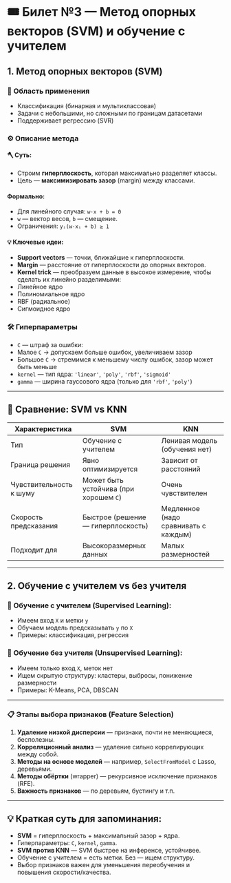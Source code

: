 # 🎟 Билет №3 — Метод опорных векторов (SVM) и обучение с учителем

## 1. Метод опорных векторов (SVM)

### 📌 Область применения
- Классификация (бинарная и мультиклассовая)
- Задачи с небольшими, но сложными по границам датасетами
- Поддерживает регрессию (SVR)

### ⚙️ Описание метода

#### 🪓 Суть:
- Строим **гиперплоскость**, которая максимально разделяет классы.
- Цель — **максимизировать зазор** (margin) между классами.

#### Формально:
- Для линейного случая: `w·x + b = 0`
- `w` — вектор весов, `b` — смещение.
- Ограничения: `yᵢ(w·xᵢ + b) ≥ 1`

#### 💡 Ключевые идеи:
- **Support vectors** — точки, ближайшие к гиперплоскости.
- **Margin** — расстояние от гиперплоскости до опорных векторов.
- **Kernel trick** — преобразуем данные в высокое измерение, чтобы сделать их линейно разделимыми:
- Линейное ядро
- Полиномиальное ядро
- RBF (радиальное)
- Сигмоидное ядро

### 🛠 Гиперпараметры
- `C` — штраф за ошибки:
- Малое `C` → допускаем больше ошибок, увеличиваем зазор
- Большое `C` → стремимся к меньшему числу ошибок, зазор может быть меньше
- `kernel` — тип ядра: `'linear'`, `'poly'`, `'rbf'`, `'sigmoid'`
- `gamma` — ширина гауссового ядра (только для `'rbf'`, `'poly'`)

---

## 🔄 Сравнение: SVM vs KNN

| Характеристика      | SVM                                  | KNN                                 |
|---------------------|---------------------------------------|--------------------------------------|
| Тип                 | Обучение с учителем                  | Ленивая модель (обучения нет)        |
| Граница решения     | Явно оптимизируется                  | Зависит от расстояний                |
| Чувствительность к шуму | Может быть устойчива (при хорошем `C`) | Очень чувствителен                   |
| Скорость предсказания | Быстрое (решение — гиперплоскость)   | Медленное (надо сравнивать с каждым) |
| Подходит для        | Высокоразмерных данных               | Малых размерностей                   |

---

## 2. Обучение с учителем vs без учителя

### 🧠 Обучение с учителем (Supervised Learning):
- Имеем вход `X` и метки `y`
- Обучаем модель предсказывать `y` по `X`
- Примеры: классификация, регрессия

### 🧠 Обучение без учителя (Unsupervised Learning):
- Имеем только вход `X`, меток нет
- Ищем скрытую структуру: кластеры, выбросы, понижение размерности
- Примеры: K-Means, PCA, DBSCAN

---

### 📋 Этапы выбора признаков (Feature Selection)

1. **Удаление низкой дисперсии** — признаки, почти не меняющиеся, бесполезны.
2. **Корреляционный анализ** — удаление сильно коррелирующих между собой.
3. **Методы на основе моделей** — например, `SelectFromModel` с Lasso, деревьями.
4. **Методы обёртки** (wrapper) — рекурсивное исключение признаков (RFE).
5. **Важность признаков** — по деревьям, бустингу и т.п.

---

## 💡 Краткая суть для запоминания:

- **SVM** = гиперплоскость + максимальный зазор + ядра.
- Гиперпараметры: `C`, `kernel`, `gamma`.
- **SVM против KNN** — SVM быстрее на инференсе, устойчивее.
- Обучение с учителем = есть метки. Без — ищем структуру.
- Выбор признаков важен для уменьшения переобучения и повышения скорости/качества.


